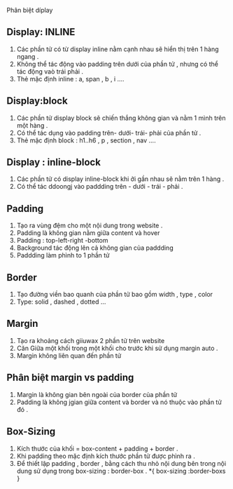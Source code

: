 Phân biệt díplay 
## Display: INLINE  
1. Các phần tử có từ display inline nằm cạnh nhau sẽ hiển thị trên 1 hàng ngang .
2. Không thể tác động vào padding trên dưới của phần tử , nhưng có thể tác động vaò trái phải . 
3. Thẻ mặc định inline : a, span , b , i ....

## Display:block 
1. Các phần tử display block sẽ chiến thắng không gian và nằm 1 mình trên một hàng .
2. Có thể tác dụng vào padding  trên- dưới- trái- phải của phần tử . 
3. Thẻ mặc định block : h1..h6 , p , section , nav ....

## Display : inline-block 
1. Các phần tử có display inline-block khi ởi gần nhau sẽ nằm trên 1 hàng . 
2. Có thể tác ddoongj vào paddding trên - dưới - trái - phải . 

## Padding 
1. Tạo ra vùng đệm cho một nội dung trong website .
2. Padding là không gian nằm giữa content và hover 
3. Padding : top-left-right -bottom 
4. Background tác động lên cả không gian của paddding 
5. Paddding làm phình to 1 phần tử 
## Border 
1. Tạo đường viền bao quanh  của  phần tử bao gồm width , type , color 
5. Type: solid , dashed , dotted ...

## Margin 
1. Tạo ra khoảng cách giiuwax 2 phần tử trên website 
2. Căn Giữa một khối trong một khối cho trước khi sử dụng margin auto .
3. Margin không liên quan đến phần tử 

## Phân biệt margin vs padding 
1. Margin là không gian bên ngoài của border của phần tử 
2. Padding là không jgian giữa content và border và nó thuộc vào phần tử đó . 


## Box-Sizing 
1. Kích thước của khối = box-content  + padding + border .
2. Khi padding theo mặc định kích thước phần tử được phình ra . 
3. Để thiết lập padding , border , bằng cách thu nhỏ nội dung bên trong nội dung sử dụng trong box-sizing : border-box .
*{
    box-sizing :border-boxs
}